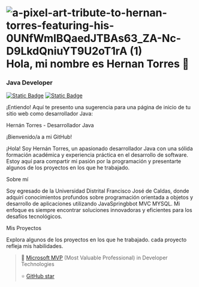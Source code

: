 # ![a-pixel-art-tribute-to-hernan-torres-featuring-his-0UNfWmIBQaedJTBAs63_ZA-Nc-D9LkdQniuYT9U2oT1rA (1)](https://github.com/Hernanjtg99/Hernanjtg99/assets/129800629/c521aeba-8b66-4524-890d-969143455983)Hola, mi nombre es Hernan Torres 👋

### Java Developer
[![Static Badge](https://img.shields.io/badge/Outlook-black?style=plastic&logo=Microsoft%20outlook)](mailto:hernanjtg@hotmail.com)
[![Static Badge](https://img.shields.io/badge/Linkedin-blue?style=plastic&logo=linkedin)](https://www.linkedin.com/in/hernan-torres-623732268/)



¡Entiendo! Aquí te presento una sugerencia para una página de inicio de tu sitio web como desarrollador Java:

Hernán Torres - Desarrollador Java

¡Bienvenido/a a mi GitHub!

¡Hola! Soy Hernán Torres, un apasionado desarrollador Java con una sólida formación académica y experiencia práctica en el desarrollo de software. Estoy aquí para compartir mi pasión por la programación y presentarte algunos de los proyectos en los que he trabajado.

Sobre mí

Soy egresado de la Universidad Distrital Francisco José de Caldas, donde adquirí conocimientos profundos sobre programación orientada a objetos y desarrollo de aplicaciones utilizando JavaSpringbbot MVC MYSQL. Mi enfoque es siempre encontrar soluciones innovadoras y eficientes para los desafíos tecnológicos.

Mis Proyectos

Explora algunos de los proyectos en los que he trabajado. cada proyecto refleja mis habilidades.

> 👥 [Microsoft MVP](https://mvp.microsoft.com/es-es/PublicProfile/5004970) (Most Valuable Professional) in Developer Technologies
> 
> ⭐️ [GitHub star](https://stars.github.com/profiles/mouredev/)



